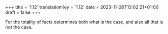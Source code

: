 +++
title = '1.12'
translationKey = '1.12'
date = 2023-11-26T13:02:21+01:00
draft = false
+++

For the totality of facts determines both what is the case, and also all that is not the case.
